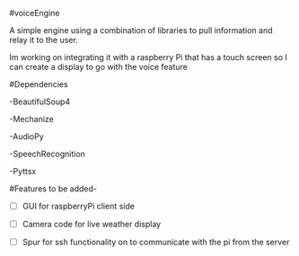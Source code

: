 #voiceEngine

A simple engine using a combination of libraries to pull information and
relay it to the user.

Im working on integrating it with a raspberry Pi that has a touch screen 
so I can create a display to go with the voice feature

#Dependencies 

-BeautifulSoup4

-Mechanize

-AudioPy

-SpeechRecognition

-Pyttsx

#Features to be added-
- [ ] GUI for raspberryPi client side
- [ ] Camera code for live weather display
- [ ] Spur for ssh functionality on to communicate with the pi from the server


